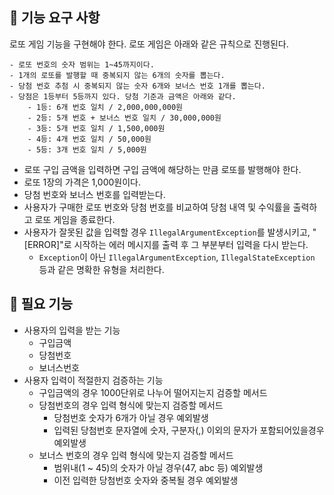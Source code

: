 ## 🚀 기능 요구 사항

로또 게임 기능을 구현해야 한다. 로또 게임은 아래와 같은 규칙으로 진행된다.

```
- 로또 번호의 숫자 범위는 1~45까지이다.
- 1개의 로또를 발행할 때 중복되지 않는 6개의 숫자를 뽑는다.
- 당첨 번호 추첨 시 중복되지 않는 숫자 6개와 보너스 번호 1개를 뽑는다.
- 당첨은 1등부터 5등까지 있다. 당첨 기준과 금액은 아래와 같다.
    - 1등: 6개 번호 일치 / 2,000,000,000원
    - 2등: 5개 번호 + 보너스 번호 일치 / 30,000,000원
    - 3등: 5개 번호 일치 / 1,500,000원
    - 4등: 4개 번호 일치 / 50,000원
    - 5등: 3개 번호 일치 / 5,000원
```

- 로또 구입 금액을 입력하면 구입 금액에 해당하는 만큼 로또를 발행해야 한다.
- 로또 1장의 가격은 1,000원이다.
- 당첨 번호와 보너스 번호를 입력받는다.
- 사용자가 구매한 로또 번호와 당첨 번호를 비교하여 당첨 내역 및 수익률을 출력하고 로또 게임을 종료한다.
- 사용자가 잘못된 값을 입력할 경우 `IllegalArgumentException`를 발생시키고, "[ERROR]"로 시작하는 에러 메시지를 출력 후 그 부분부터 입력을 다시 받는다.
    - `Exception`이 아닌 `IllegalArgumentException`, `IllegalStateException` 등과 같은 명확한 유형을 처리한다.

## 🚀 필요 기능
- 사용자의 입력을 받는 기능
    - 구입금액
    - 당첨번호
    - 보너스번호
- 사용자 입력이 적절한지 검증하는 기능
    - 구입금액의 경우 1000단위로 나누어 떨어지는지 검증할 메서드
    - 당첨번호의 경우 입력 형식에 맞는지 검증할 메서드
      * 당첨번호 숫자가 6개가 아닐 경우 예외발생
      * 입력된 당첨번호 문자열에 숫자, 구분자(,) 이외의 문자가 포함되어있을경우 예외발생
    - 보너스 번호의 경우 입력 형식에 맞는지 검증할 메서드
      * 범위내(1 ~ 45)의 숫자가 아닐 경우(47, abc 등) 예외발생
      * 이전 입력한 당첨번호 숫자와 중복될 경우 예외발생
